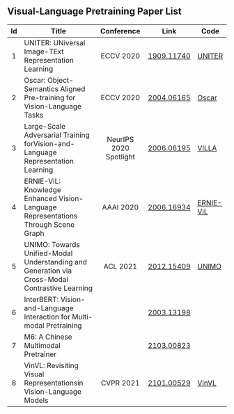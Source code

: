 ## Visual-Language Pretraining Paper List

| Id | Title | Conference | Link | Code |
|:--:| ----- | :--: | ---- | ---- |
| 1  | UNITER: UNiversal Image-TExt Representation Learning | ECCV 2020 |[1909.11740](https://arxiv.org/abs/1909.11740)|[UNITER](https://github.com/ChenRocks/UNITER)|
| 2  | Oscar: Object-Semantics Aligned Pre-training for Vision-Language Tasks | ECCV 2020 |[2004.06165](https://arxiv.org/abs/2004.06165)|[Oscar](https://github.com/microsoft/Oscar)|
| 3  | Large-Scale Adversarial Training forVision-and-Language Representation Learning | NeurIPS 2020 Spotlight |[2006.06195](https://arxiv.org/abs/2006.06195) |[VILLA](https://github.com/zhegan27/VILLA)|
| 4 | ERNIE-ViL: Knowledge Enhanced Vision-Language Representations Through Scene Graph | AAAI 2020 |[2006.16934](https://arxiv.org/abs/2006.16934)|[ERNIE-ViL](https://github.com/Muennighoff/vilio/tree/master/ernie-vil)|
| 5  | UNIMO: Towards Unified-Modal Understanding and Generation via Cross-Modal Contrastive Learning | ACL 2021 |[2012.15409](https://arxiv.org/abs/2012.15409)|[UNIMO](https://github.com/weili-baidu/UNIMO)|
| 6  | InterBERT: Vision-and-Language Interaction for Multi-modal Pretraining | |[2003.13198](https://arxiv.org/abs/2003.14198)| |
| 7  | M6: A Chinese Multimodal Pretrainer | |[2103.00823](https://arxiv.org/abs/2103.00823)| |
| 8  | VinVL: Revisiting Visual Representationsin Vision-Language Models | CVPR 2021 |[2101.00529](https://arxiv.org/abs/2101.00529)|[VinVL](https://github.com/pzzhang/VinVL)|





